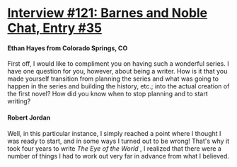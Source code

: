 # [Interview #121: Barnes and Noble Chat, Entry #35](https://www.theoryland.com/intvmain.php?i=121#35)

#### Ethan Hayes from Colorado Springs, CO

First off, I would like to compliment you on having such a wonderful series. I have one question for you, however, about being a writer. How is it that you made yourself transition from planning the series and what was going to happen in the series and building the history, etc.; into the actual creation of the first novel? How did you know when to stop planning and to start writing?

#### Robert Jordan

Well, in this particular instance, I simply reached a point where I thought I was ready to start, and in some ways I turned out to be wrong! That's why it took four years to write
*The Eye of the World*
, I realized that there were a number of things I had to work out very far in advance from what I believed.

